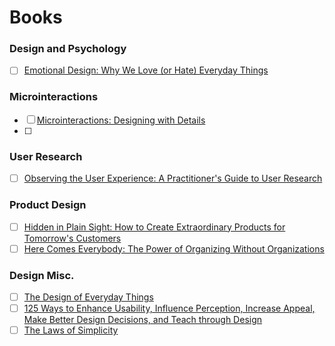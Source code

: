 # Books

### Design and Psychology
- [ ] [Emotional Design: Why We Love (or Hate) Everyday Things](http://www.amazon.com/Emotional-Design-Love-Everyday-Things/dp/0465051359)

### Microinteractions
- [ ] [Microinteractions: Designing with Details](http://microinteractions.com/about-the-book/)
- [ ] 

### User Research
- [ ] [Observing the User Experience: A Practitioner's Guide to User Research](http://www.amazon.com/Observing-User-Experience-Second-Edition/dp/0123848695#)

### Product Design
- [ ] [Hidden in Plain Sight: How to Create Extraordinary Products for Tomorrow's Customers](http://www.amazon.com/Hidden-Plain-Sight-Extraordinary-Tomorrows/dp/0062125699/ref=as_li_tf_tl?ie=UTF8&camp=1789&creative=9325&creativeASIN=0520271440&linkCode=as2&tag=teco06-20)
- [ ] [Here Comes Everybody: The Power of Organizing Without Organizations](http://www.amazon.com/Here-Comes-Everybody-Organizing-Organizations/dp/0143114948/ref=as_li_tf_tl?ie=UTF8&camp=1789&creative=9325&creativeASIN=0520271440&linkCode=as2&tag=teco06-20)

### Design  Misc.
- [ ] [The Design of Everyday Things](http://www.amazon.com/The-Design-Everyday-Things-Expanded/dp/0465050654/ref=as_li_tf_tl?ie=UTF8&camp=1789&creative=9325&creativeASIN=0520271440&linkCode=as2&tag=teco06-20)
- [ ] [125 Ways to Enhance Usability, Influence Perception, Increase Appeal, Make Better Design Decisions, and Teach through Design](http://www.amazon.com/Universal-Principles-Design-Revised-Updated/dp/1592535879/ref=as_li_tf_tl?ie=UTF8&camp=1789&creative=9325&creativeASIN=0520271440&linkCode=as2&tag=teco06-20)
- [ ] [The Laws of Simplicity](http://www.amazon.com/Laws-Simplicity-Design-Technology-Business/dp/0262134721/ref=as_li_tf_tl?ie=UTF8&camp=1789&creative=9325&creativeASIN=0520271440&linkCode=as2&tag=teco06-20)
